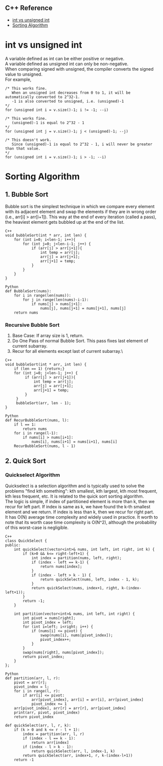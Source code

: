 ## C++ Reference
* [int vs unsigned int](#int-vs-unsigned-int)
* [Sorting Algorithm](#Sorting-Algorithm)

# int vs unsigned int
A variable defined as int can be either positive or negative.\
A variable defined as unsigned int can only be non-negative.\
When comparing signed with unsigned, the compiler converts the signed value to unsigned.\
For example,
```
/* This works fine. 
   When an unsigned int decreases from 0 to 1, it will be automatically converted to 2^32-1.
   -1 is also converted to unsigned, i.e. (unsigned)-1
*/
for (unsigned int i = v.size()-1; i != -1; --i) 

/* This works fine.
   (unsigned)-1 is equal to 2^32 - 1
*/
for (unsigned int j = v.size()-1; j < (unsigned)-1; --j)

/* This doesn't work.
   Since (unsigned)-1 is equal to 2^32 - 1, i will never be greater than that value.
*/
for (unsigned int i = v.size()-1; i > -1; --i) 
```

# Sorting Algorithm
## 1. Bubble Sort
Bubble sort is the simplest technique in which we compare every element with its adjacent element and swap the elements if they are in wrong order (i.e., arr\[i\] > arr\[i+1\]). This way at the end of every iteration (called a pass), the heaviest element gets bubbled up at the end of the list.
```
C++
void bubbleSort(int * arr, int len) {
    for (int i=0; i<len-1; i++){
        for (int j=0; j<len-i-1; j++) {
            if (arr[j] > arr[j+1]){
                int temp = arr[j];
                arr[j] = arr[j+1];
                arr[j+1] = temp;
            }
        }
    }
}
```
```
Python
def BubbleSort(nums):
    for i in range(len(nums)):
        for j in range(len(nums)-i-1):
            if nums[j] > nums[j+1]:
                nums[j], nums[j+1] = nums[j+1], nums[j]
    return nums
```
### Recursive Bubble Sort
1. Base Case: If array size is 1, return.
2. Do One Pass of normal Bubble Sort. This pass fixes last element of current subarray.
3. Recur for all elements except last of current subarray.\
```
C++
void bubbleSort(int * arr, int len) {
    if (len == 1) {return;}
    for (int j=0; j<len-1; j++) {
         if (arr[j] > arr[j+1]){
             int temp = arr[j];
             arr[j] = arr[j+1];
             arr[j+1] = temp;
         }
     }
     bubbleSort(arr, len - 1);
}
```
```
Python
def RecurBubbleSort(nums, l):
    if l == 1:
        return nums
    for i in range(l-1):
        if nums[i] > nums[i+1]:
            nums[i], nums[i+1] = nums[i+1], nums[i]
    RecurBubbleSort(nums, l - 1)
```

## 2. Quick Sort

### Quickselect Algorithm
Quickselect is a selection algorithm and is typically used to solve the problems "find kth something": kth smallest, kth largest, kth most frequent, kth less frequent, etc. It is related to the quick sort sorting algorithm.\
The logic is simple, if index of partitioned element is more than k, then we recur for left part. If index is same as k, we have found the k-th smallest element and we return. If index is less than k, then we recur for right part.\
It has O(N) average time complexity and widely used in practice. It worth to note that its worth case time complexity is O(N^2), although the probability of this worst-case is negligible.
```
C++
class QuickSelect {
public:
    int quickSelect(vector<int>& nums, int left, int right, int k) {
        if (k>0 && k<= right-left+1) {
            int index = partition(nums, left, right);
            if (index - left == k-1) {
                return nums[index];
            }
            if (index - left > k - 1) {
                return quickSelect(nums, left, index - 1, k);
            }
            return quickSelect(nums, index+1, right, k-(index-left+1));
        }
        return -1;
    }

    int partition(vector<int>& nums, int left, int right) {
        int pivot = nums[right];
        int pivot_index = left;
        for (int i=left; i<right; i++) {
            if (nums[i] <= pivot) {
                swap(nums[i], nums[pivot_index]);
                pivot_index++;
            }
        }
        swap(nums[right], nums[pivot_index]);
        return pivot_index;
    }
};
```
```
Python
def partition(arr, l, r):
    pivot = arr[r];
    pivot_index = l;
    for i in range(l, r):
        if arr[i] <= pivot:
            arr[pivot_index], arr[i] = arr[i], arr[pivot_index]
            pivot_index += 1
    arr[pivot_index], arr[r] = arr[r], arr[pivot_index]
    print(arr, pivot, pivot_index)
    return pivot_index

def quickSelect(arr, l, r, k):
    if (k > 0 and k <= r - l + 1):
        index = partition(arr, l, r)
        if (index - l == k - 1):
            return arr[index]
        if (index - l > k - 1):
            return quickSelect(arr, l, index-1, k)
        return quickSelect(arr, index+1, r, k-(index-l+1))
    return -1
```





